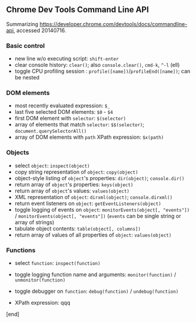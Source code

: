 ## Chrome Dev Tools Command Line API

Summarizing https://developer.chrome.com/devtools/docs/commandline-api, accessed 20140716.

### Basic control

 * new line w/o executing script: `shift-enter`
 * clear console history: `clear()`; also `console.clear()`, `cmd-k`, `^-l` (ell)
 * toggle CPU profiling session : `profile([name])`/`profileEnd([name])`; can be nested

### DOM elements

 * most recently evaluated expression: `$_`
 * last five selected DOM elements: `$0` - `$4`
 * first DOM element with `selector`: `$(selector)`
 * array of elements that match `selector`: `$$(selector)`; `document.querySelectorAll()`
 * array of DOM elements with `path` XPath expression: `$x(path)`

### Objects

 * select `object`: `inspect(object)`
 * copy string representation of `object`: `copy(object)`
 * object-style listing of `object`'s properties: `dir(object)`; `console.dir()`
 * return array of `object`'s properties: `keys(object)`
 * return array of `object`'s values: `values(object)`
 * XML representation of `object`: `dirxml(object)`; `console.dirxml()`
 * return event listeners on `object`: `getEventListeners(object)`
 * toggle logging of events on `object`: `monitorEvents(object[, "events"])` / `monitorEvents(object[, "events"])` (`events` can be single string or array of strings)
 * tabulate object contents: `table(object[, columns])`
 * return array of values of all properties of `object`: `values(object)`

### Functions

 * select `function`: `inspect(function)`
 * toggle logging function name and arguments: `monitor(function)` / `unmonitor(function)`
 * toggle debugger on `function`: `debug(function)` / `undebug(function)`

 * XPath expression: qqq

[end]